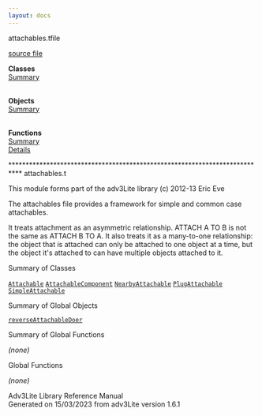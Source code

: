 ```yaml
---
layout: docs
---
```

<span class="title">attachables.t</span><span class="type">file</span>

[source file](../source/attachables.t.html)

**Classes**  
[Summary](#_ClassSummary_)  
 

**Objects**  
[Summary](#_ObjectSummary_)  
 

**Functions**  
[Summary](#_FunctionSummary_)  
[Details](#_Functions_)



\*\*\*\*\*\*\*\*\*\*\*\*\*\*\*\*\*\*\*\*\*\*\*\*\*\*\*\*\*\*\*\*\*\*\*\*\*\*\*\*\*\*\*\*\*\*\*\*\*\*\*\*\*\*\*\*\*\*\*\*\*\*\*\*\*\*\*\*\*\*\*\*\*\*\*
attachables.t

This module forms part of the adv3Lite library (c) 2012-13 Eric Eve

The attachables file provides a framework for simple and common case
attachables.

It treats attachment as an asymmetric relationship. ATTACH A TO B is not
the same as ATTACH B TO A. It also treats it as a many-to-one
relationship: the object that is attached can only be attached to one
object at a time, but the object it's attached to can have multiple
objects attached to it.



<span id="_ClassSummary_"></span>



<span class="hdln">Summary of Classes</span>  



[`Attachable`](../object/Attachable.html) [`AttachableComponent`](../object/AttachableComponent.html) [`NearbyAttachable`](../object/NearbyAttachable.html) [`PlugAttachable`](../object/PlugAttachable.html) [`SimpleAttachable`](../object/SimpleAttachable.html)
<span id="_ObjectSummary_"></span>



<span class="hdln">Summary of Global Objects</span>  



[`reverseAttachableDoer`](../object/reverseAttachableDoer.html)
<span id="FunctionSummary_"></span>



<span class="hdln">Summary of Global Functions</span>  



*(none)* <span id="_Functions_"></span>



<span class="hdln">Global Functions</span>  



*(none)*



Adv3Lite Library Reference Manual  
Generated on 15/03/2023 from adv3Lite version 1.6.1


